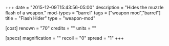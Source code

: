+++
date = "2015-12-09T15:43:56-05:00"
description = "Hides the muzzle flash of a weapon."
mod-types = "barrel"
tags = ["weapon mod","barrel"]
title = "Flash Hider"
type = "weapon-mod"

[cost]
  renown = "70"
  credits = ""
  units = ""

[specs]
  magnification = ""
  recoil = "0"
  spread = "1"
+++
